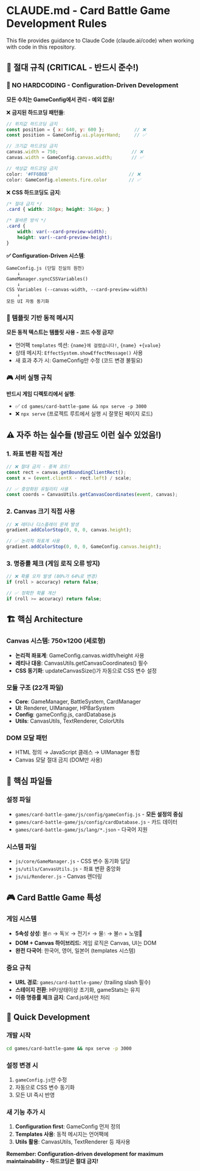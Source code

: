 # CLAUDE.md - Card Battle Game Development Rules

This file provides guidance to Claude Code (claude.ai/code) when working with code in this repository.

## 🔴 절대 규칙 (CRITICAL - 반드시 준수!)

### 🚨 NO HARDCODING - Configuration-Driven Development
**모든 수치는 GameConfig에서 관리 - 예외 없음!**

❌ **금지된 하드코딩 패턴들**:
```javascript
// 위치값 하드코딩 금지
const position = { x: 640, y: 600 };           // ❌
const position = GameConfig.ui.playerHand;     // ✅

// 크기값 하드코딩 금지
canvas.width = 750;                           // ❌
canvas.width = GameConfig.canvas.width;       // ✅

// 색상값 하드코딩 금지
color: '#FF6B6B'                             // ❌
color: GameConfig.elements.fire.color        // ✅
```

❌ **CSS 하드코딩도 금지**:
```css
/* 절대 금지 */
.card { width: 260px; height: 364px; }

/* 올바른 방식 */
.card {
    width: var(--card-preview-width);
    height: var(--card-preview-height);
}
```

**✅ Configuration-Driven 시스템**:
```
GameConfig.js (단일 진실의 원천)
    ↓
GameManager.syncCSSVariables()
    ↓
CSS Variables (--canvas-width, --card-preview-width)
    ↓
모든 UI 자동 동기화
```

### 🎯 템플릿 기반 동적 메시지
**모든 동적 텍스트는 템플릿 사용 - 코드 수정 금지!**
- 언어팩 `templates` 섹션: `{name}에 걸렸습니다!`, `{name} +{value}`
- 상태 메시지: `EffectSystem.showEffectMessage()` 사용
- 새 효과 추가 시: GameConfig만 수정 (코드 변경 불필요)

### 🎮 서버 실행 규칙
**반드시 게임 디렉토리에서 실행**:
- ✅ `cd games/card-battle-game && npx serve -p 3000`
- ❌ `npx serve` (프로젝트 루트에서 실행 시 잘못된 페이지 로드)

## ⚠️ 자주 하는 실수들 (방금도 이런 실수 있었음!)

### 1. 좌표 변환 직접 계산
```javascript
// ❌ 절대 금지 - 중복 코드!
const rect = canvas.getBoundingClientRect();
const x = (event.clientX - rect.left) / scale;

// ✅ 중앙화된 유틸리티 사용
const coords = CanvasUtils.getCanvasCoordinates(event, canvas);
```

### 2. Canvas 크기 직접 사용
```javascript
// ❌ 레티나 디스플레이 문제 발생
gradient.addColorStop(0, 0, 0, canvas.height);

// ✅ 논리적 좌표계 사용
gradient.addColorStop(0, 0, 0, GameConfig.canvas.height);
```

### 3. 명중률 체크 (게임 로직 오류 방지)
```javascript
// ❌ 확률 오차 발생 (80%가 64%로 변경)
if (roll > accuracy) return false;

// ✅ 정확한 확률 계산
if (roll >= accuracy) return false;
```

## 🏗️ 핵심 Architecture

### Canvas 시스템: 750×1200 (세로형)
- **논리적 좌표계**: GameConfig.canvas.width/height 사용
- **레티나 대응**: CanvasUtils.getCanvasCoordinates() 필수
- **CSS 동기화**: updateCanvasSize()가 자동으로 CSS 변수 설정

### 모듈 구조 (22개 파일)
- **Core**: GameManager, BattleSystem, CardManager
- **UI**: Renderer, UIManager, HPBarSystem
- **Config**: gameConfig.js, cardDatabase.js
- **Utils**: CanvasUtils, TextRenderer, ColorUtils

### DOM 모달 패턴
- HTML 정의 → JavaScript 클래스 → UIManager 통합
- Canvas 모달 절대 금지 (DOM만 사용)

## 📁 핵심 파일들

### 설정 파일
- `games/card-battle-game/js/config/gameConfig.js` - **모든 설정의 중심**
- `games/card-battle-game/js/config/cardDatabase.js` - 카드 데이터
- `games/card-battle-game/js/lang/*.json` - 다국어 지원

### 시스템 파일
- `js/core/GameManager.js` - CSS 변수 동기화 담당
- `js/utils/CanvasUtils.js` - 좌표 변환 중앙화
- `js/ui/Renderer.js` - Canvas 렌더링

## 🎮 Card Battle Game 특성

### 게임 시스템
- **5속성 상성**: 불🔥 → 독☠️ → 전기⚡ → 물💧 → 불🔥 + 노멀👊
- **DOM + Canvas 하이브리드**: 게임 로직은 Canvas, UI는 DOM
- **완전 다국어**: 한국어, 영어, 일본어 (templates 시스템)

### 중요 규칙
- **URL 경로**: `games/card-battle-game/` (trailing slash 필수)
- **스테이지 전환**: HP/상태이상 초기화, gameStats는 유지
- **이중 명중률 체크 금지**: Card.js에서만 처리

## 🚀 Quick Development

### 개발 시작
```bash
cd games/card-battle-game && npx serve -p 3000
```

### 설정 변경 시
1. `gameConfig.js`만 수정
2. 자동으로 CSS 변수 동기화
3. 모든 UI 즉시 반영

### 새 기능 추가 시
1. **Configuration first**: GameConfig 먼저 정의
2. **Templates 사용**: 동적 메시지는 언어팩에
3. **Utils 활용**: CanvasUtils, TextRenderer 등 재사용

**Remember: Configuration-driven development for maximum maintainability - 하드코딩은 절대 금지!**